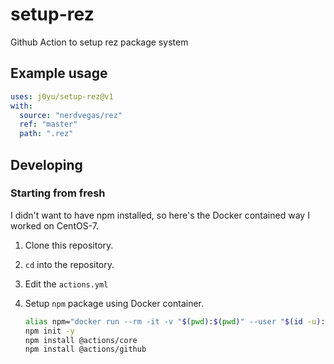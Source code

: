 # setup-rez

Github Action to setup rez package system

<!-- 
## Inputs

### `who-to-greet`

**Required** The name of the person to greet. Default `"World"`.

## Outputs

### `time`

The time we greeted you. -->

## Example usage

```yaml
uses: j0yu/setup-rez@v1
with:
  source: "nerdvegas/rez"
  ref: "master"
  path: ".rez"
```

## Developing

### Starting from fresh

I didn't want to have npm installed, so here's the Docker contained way I
worked on CentOS-7.

1. Clone this repository.
1. `cd` into the repository.
1. Edit the `actions.yml`
1. Setup `npm` package using Docker container.

    ```bash
    alias npm="docker run --rm -it -v "$(pwd):$(pwd)" --user "$(id -u):$(id -g)" -w "$(pwd)" node:12 npm"
    npm init -y
    npm install @actions/core
    npm install @actions/github
    ```
